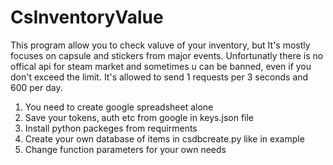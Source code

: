 # CsInventoryValue
This program allow you to check valuve of your inventory, but It's mostly focuses on capsule and stickers from major events. Unfortunatly there is no offical api for steam market and sometimes u can be banned, even if you don't exceed the limit. It's allowed to send 1 requests per 3 seconds and 600 per day.

1. You need to create google spreadsheet alone
2. Save your tokens, auth etc from google in keys.json file
3. Install python packeges from requirments
4. Create your own database of items in csdbcreate.py like in example
5. Change function parameters for your own needs
